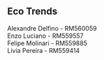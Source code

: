 ## Eco Trends

Alexandre Delfino - RM560059\
Enzo Luciano - RM559557\
Felipe Molinari - RM559885\
Livia Pereira - RM559414
